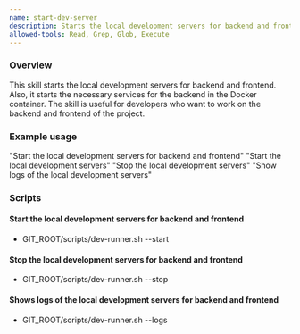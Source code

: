 ```yaml
---
name: start-dev-server
description: Starts the local development servers for backend and frontend.
allowed-tools: Read, Grep, Glob, Execute
---
```


### Overview

This skill starts the local development servers for backend and frontend. Also, it starts the necessary
services for the backend in the Docker container. The skill is useful for developers who want to work on the
backend and frontend of the project.


### Example usage

"Start the local development servers for backend and frontend"
"Start the local development servers"
"Stop the local development servers"
"Show logs of the local development servers"

### Scripts

#### Start the local development servers for backend and frontend
- GIT_ROOT/scripts/dev-runner.sh --start

#### Stop the local development servers for backend and frontend
- GIT_ROOT/scripts/dev-runner.sh --stop

#### Shows logs of the local development servers for backend and frontend
- GIT_ROOT/scripts/dev-runner.sh --logs
